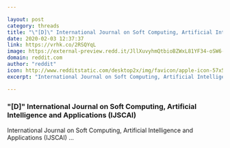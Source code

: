```yaml
---

layout: post
category: threads
title: "\"[D]\" International Journal on Soft Computing, Artificial Intelligence and Applications (IJSCAI)"
date: 2020-02-03 12:37:37
link: https://vrhk.co/2RSQYqL
image: https://external-preview.redd.it/JllXuvyhmQtbioBZWxL81YF34-oSW6-o7nmKICPBiM0.jpg?width=512&height=268.062827225&auto=webp&s=6df7991ae3f6c8578729ce5c1cbab282fd7b32d1
domain: reddit.com
author: "reddit"
icon: http://www.redditstatic.com/desktop2x/img/favicon/apple-icon-57x57.png
excerpt: "International Journal on Soft Computing, Artificial Intelligence and Applications (IJSCAI) ..."

---
```


### "[D]" International Journal on Soft Computing, Artificial Intelligence and Applications (IJSCAI)

International Journal on Soft Computing, Artificial Intelligence and Applications (IJSCAI) ...